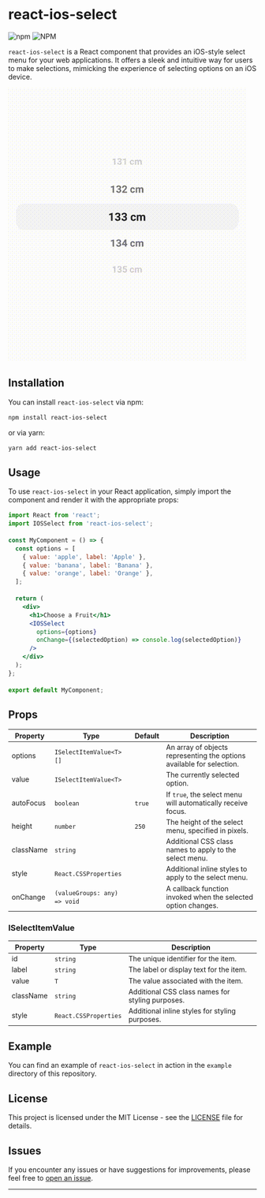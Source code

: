 # react-ios-select

![npm](https://img.shields.io/npm/v/react-ios-select)
![NPM](https://img.shields.io/npm/l/react-ios-select)

`react-ios-select` is a React component that provides an iOS-style select menu for your web applications. It offers a sleek and intuitive way for users to make selections, mimicking the experience of selecting options on an iOS device.

![Demo](./ios-select.gif)

## Installation

You can install `react-ios-select` via npm:

```bash
npm install react-ios-select
```

or via yarn:

```bash
yarn add react-ios-select
```

## Usage

To use `react-ios-select` in your React application, simply import the component and render it with the appropriate props:

```jsx
import React from 'react';
import IOSSelect from 'react-ios-select';

const MyComponent = () => {
  const options = [
    { value: 'apple', label: 'Apple' },
    { value: 'banana', label: 'Banana' },
    { value: 'orange', label: 'Orange' },
  ];

  return (
    <div>
      <h1>Choose a Fruit</h1>
      <IOSSelect
        options={options}
        onChange={(selectedOption) => console.log(selectedOption)}
      />
    </div>
  );
};

export default MyComponent;
```

## Props

| Property  | Type                         | Default | Description                                                           |
| --------- | ---------------------------- | ------- | --------------------------------------------------------------------- |
| options   | `ISelectItemValue<T>[]`      |         | An array of objects representing the options available for selection. |
| value     | `ISelectItemValue<T>`        |         | The currently selected option.                                        |
| autoFocus | `boolean`                    | `true`  | If `true`, the select menu will automatically receive focus.          |
| height    | `number`                     | `250`   | The height of the select menu, specified in pixels.                   |
| className | `string`                     |         | Additional CSS class names to apply to the select menu.               |
| style     | `React.CSSProperties`        |         | Additional inline styles to apply to the select menu.                 |
| onChange  | `(valueGroups: any) => void` |         | A callback function invoked when the selected option changes.         |

### ISelectItemValue<T>

| Property  | Type                  | Description                                      |
| --------- | --------------------- | ------------------------------------------------ |
| id        | `string`              | The unique identifier for the item.              |
| label     | `string`              | The label or display text for the item.          |
| value     | `T`                   | The value associated with the item.              |
| className | `string`              | Additional CSS class names for styling purposes. |
| style     | `React.CSSProperties` | Additional inline styles for styling purposes.   |

## Example

You can find an example of `react-ios-select` in action in the `example` directory of this repository.

## License

This project is licensed under the MIT License - see the [LICENSE](LICENSE) file for details.

## Issues

If you encounter any issues or have suggestions for improvements, please feel free to [open an issue](https://github.com/khantopa/react-ios-select/issues).

---
